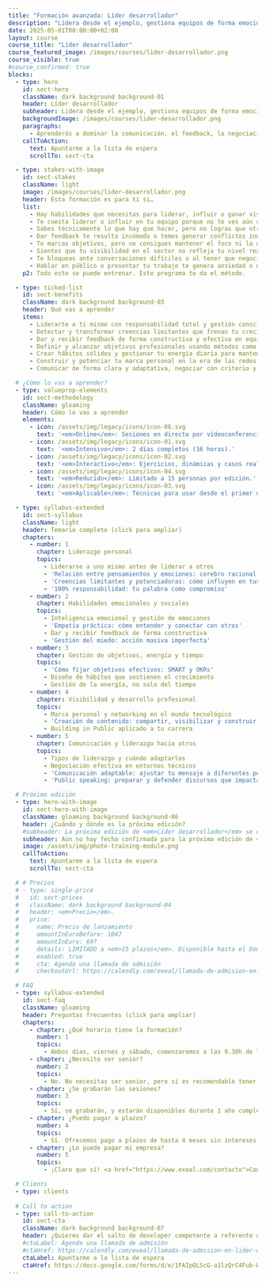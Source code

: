 ```yaml
---
title: "Formación avanzada: Líder desarrollador"
description: "Lidera desde el ejemplo, gestiona equipos de forma emocionalmente inteligente y haz crecer tu impacto profesional."
date: 2025-05-01T00:00:00+02:00
layout: course
course_title: "Líder desarrollador"
course_featured_image: /images/courses/lider-desarrollador.png
course_visible: true
#course_confirmed: true
blocks:
  - type: hero
    id: sect-hero
    className: dark background background-01
    header: Líder desarrollador
    subheader: Lidera desde el ejemplo, gestiona equipos de forma emocionalmente inteligente y haz crecer tu impacto profesional.
    backgroundImage: /images/courses/lider-desarrollador.png
    paragraphs:
      - Aprenderás a dominar la comunicación, el feedback, la negociación, el public speaking y la construcción de tu marca personal como developer de alto valor.
    callToAction:
      text: Apuntarme a la lista de espera
      scrollTo: sect-cta

  - type: stakes-with-image
    id: sect-stakes
    className: light
    image: /images/courses/lider-desarrollador.png
    header: Esta formación es para ti si…
    list:
      - Hay habilidades que necesitas para liderar, influir o ganar visibilidad, pero no sabes por dónde empezar.
      - Te cuesta liderar o influir en tu equipo porque no te ves aún como un referente.
      - Sabes técnicamente lo que hay que hacer, pero no logras que otros te sigan o entiendan tus decisiones.
      - Dar feedback te resulta incómodo o temes generar conflictos innecesarios.
      - Te marcas objetivos, pero no consigues mantener el foco ni la disciplina para alcanzarlos.
      - Sientes que tu visibilidad en el sector no refleja tu nivel real de habilidades.
      - Te bloqueas ante conversaciones difíciles o al tener que negociar condiciones de trabajo o decisiones técnicas.
      - Hablar en público o presentar tu trabajo te genera ansiedad o no transmite el impacto que deseas.
    p2: Todo esto se puede entrenar. Este programa te da el método.

  - type: ticked-list
    id: sect-benefits
    className: dark background background-03
    header: Qué vas a aprender
    items:
      - Liderarte a ti mismo con responsabilidad total y gestión consciente de tus emociones.
      - Detectar y transformar creencias limitantes que frenan tu crecimiento.
      - Dar y recibir feedback de forma constructiva y efectiva en equipos de desarrollo.
      - Definir y alcanzar objetivos profesionales usando métodos como SMART y OKRs.
      - Crear hábitos sólidos y gestionar tu energía diaria para mantener alta productividad.
      - Construir y potenciar tu marca personal en la era de las redes sociales y el "building in public".
      - Comunicar de forma clara y adaptativa, negociar con criterio y hablar en público conectando emocionalmente.

  # ¿Cómo lo vas a aprender?
  - type: valueprop-elements
    id: sect-methodology
    className: gloaming
    header: Cómo lo vas a aprender
    elements:
      - icon: /assets/img/legacy/icons/icon-06.svg
        text: '<em>Online</em>: Sesiones en directo por videoconferencia.'
      - icon: /assets/img/legacy/icons/icon-01.svg
        text: '<em>Intensivo</em>: 2 días completos (16 horas).'
      - icon: /assets/img/legacy/icons/icon-02.svg
        text: '<em>Interactivo</em>: Ejercicios, dinámicas y casos reales.'
      - icon: /assets/img/legacy/icons/icon-04.svg
        text: '<em>Reducido</em>: Limitado a 15 personas por edición.'
      - icon: /assets/img/legacy/icons/icon-03.svg
        text: '<em>Aplicable</em>: Técnicas para usar desde el primer día.'

  - type: syllabus-extended
    id: sect-syllabus
    className: light
    header: Temario completo (click para ampliar)
    chapters:
      - number: 1
        chapter: Liderazgo personal
        topics:
          - Liderarse a uno mismo antes de liderar a otros
          - 'Relación entre pensamientos y emociones: cerebro racional vs emocional'
          - 'Creencias limitantes y potenciadoras: cómo influyen en tus resultados'
          - '100% responsabilidad: tu palabra como compromiso'
      - number: 2
        chapter: Habilidades emocionales y sociales
        topics:
          - Inteligencia emocional y gestión de emociones
          - 'Empatía práctica: cómo entender y conectar con otros'
          - Dar y recibir feedback de forma constructiva
          - 'Gestión del miedo: acción masiva imperfecta'
      - number: 3
        chapter: Gestión de objetivos, energía y tiempo
        topics:
          - 'Cómo fijar objetivos efectivos: SMART y OKRs'
          - Diseño de hábitos que sostienen el crecimiento
          - Gestión de la energía, no solo del tiempo
      - number: 4
        chapter: Visibilidad y desarrollo profesional
        topics:
          - Marca personal y networking en el mundo tecnológico
          - 'Creación de contenido: compartir, visibilizar y construir en público'
          - Building in Public aplicado a tu carrera
      - number: 5
        chapter: Comunicación y liderazgo hacia otros
        topics:
          - Tipos de liderazgo y cuándo adaptarlos
          - Negociación efectiva en entornos técnicos
          - 'Comunicación adaptable: ajustar tu mensaje a diferentes perfiles'
          - 'Public speaking: preparar y defender discursos que impactan emocionalmente'

  # Próxima edición
  - type: hero-with-image
    id: sect-hero-with-image
    className: gloaming background background-06
    header: ¿Cuándo y dónde es la próxima edición?
    #subheader: La próxima edición de <em>Líder desarrollador</em> se celebrará <em>online</em> los días <em>viernes 26 y sábado 27 de Septiembre de 2025</em>.
    subheader: Aún no hay fecha confirmada para la próxima edición de <em>Líder desarrollador</em>, pero puedes apuntarte a la lista de espera para enterarte antes que nadie cuando abramos plazas.
    image: /assets/img/photo-training-module.png
    callToAction:
      text: Apuntarme a la lista de espera
      scrollTo: sect-cta

  # # Precios
  # - type: single-price
  #   id: sect-prices
  #   className: dark background background-04
  #   header: <em>Precio</em>.
  #   price:
  #     name: Precio de lanzamiento
  #     amountInEuroBefore: 1047
  #     amountInEuro: 697
  #     details: LIMITADO a <em>15 plazas</em>. Disponible hasta el Domingo 21/9/2025, 23:59 o <em>hasta agotar</em>.
  #     enabled: true
  #     cta: Agenda una llamada de admisión
  #     checkoutUrl: https://calendly.com/exeal/llamada-de-admision-en-lider-desarrollador

  # FAQ
  - type: syllabus-extended
    id: sect-faq
    className: gloaming
    header: Preguntas frecuentes (click para ampliar)
    chapters:
      - chapter: ¿Qué horario tiene la formación?
        number: 1
        topics:
          - Ambos días, viernes y sábado, comenzaremos a las 9.30h de la mañana (horario de España peninsular). La formación se prolongará hasta las 19h de la tarde, aproximadamente. Habrá un espacio de 1:30h para comer, y pausas de 15 minutos a lo largo de la mañana y la tarde.
      - chapter: ¿Necesito ser senior?
        number: 2
        topics:
          - No. No necesitas ser senior, pero sí es recomendable tener cierta experiencia real desarrollando software. El enfoque es práctico y avanzado, pero accesible para cualquier developer que ya trabaje o haya trabajado en proyectos de verdad.
      - chapter: ¿Se grabarán las sesiones?
        number: 3
        topics:
          - Sí, se grabarán, y estarán disponibles durante 1 año completo para que puedas consultarlas cuando quieras.
      - chapter: ¿Puedo pagar a plazos?
        number: 4
        topics:
          - Sí. Ofrecemos pago a plazos de hasta 4 meses sin intereses, para que puedas ajustar la inversión a tus necesidades. <a href="https://www.exeal.com/contacto">Contacta con nosotros directamente</a> para financiar la compra.
      - chapter: ¿Lo puede pagar mi empresa?
        number: 5
        topics:
          - ¡Claro que sí! <a href="https://www.exeal.com/contacto">Contacta con nosotros directamente</a> y le facilitaremos a tu empresa la forma de pago y factura correspondiente.

  # Clients
  - type: clients
  
  # Call to action
  - type: call-to-action
    id: sect-cta
    className: dark background background-07
    header: ¿Quieres dar el salto de developer competente a referente que inspira y guía a su equipo?
    #ctaLabel: Agenda una llamada de admisión
    #ctaHref: https://calendly.com/exeal/llamada-de-admision-en-lider-desarrollador
    ctaLabel: Apuntarme a la lista de espera
    ctaHref: https://docs.google.com/forms/d/e/1FAIpQLScG-a1lzQrC4Fub-Whj2C3zvUr8wLCBgzRjD_Uu9V7jHxWF5Q/viewform?usp=dialog
---
```

